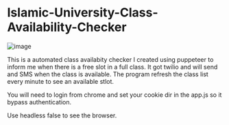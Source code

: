 # Islamic-University-Class-Availability-Checker

![image](https://user-images.githubusercontent.com/41247468/205634187-f00b99fa-01cc-400a-8636-6e3e0e72fb5c.png)


This is a automated class availabity checker I created using puppeteer to inform me when there is a free slot in a full class. It got twilio and will send and SMS when the class is available. The program refresh the class list every minute to see an available stlot.

You will need to login from chrome and set your cookie dir in the app.js so it bypass authentication.

Use headless false to see the browser.
